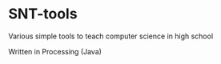 # SNT-tools
Various simple tools to teach computer science in high school

Written in Processing (Java)
